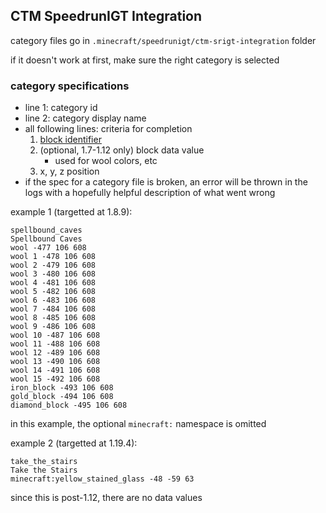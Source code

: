 ## CTM SpeedrunIGT Integration
category files go in `.minecraft/speedrunigt/ctm-srigt-integration` folder

if it doesn't work at first, make sure the right category is selected
### category specifications
- line 1: category id
- line 2: category display name
- all following lines: criteria for completion
  1. [block identifier](https://minecraft.fandom.com/wiki/Resource_location)
  2. (optional, 1.7-1.12 only) block data value
     - used for wool colors, etc
  3. x, y, z position
- if the spec for a category file is broken, an error will be thrown in the logs with a hopefully helpful description of what went wrong

example 1 (targetted at 1.8.9):
```
spellbound_caves
Spellbound Caves
wool -477 106 608
wool 1 -478 106 608
wool 2 -479 106 608
wool 3 -480 106 608
wool 4 -481 106 608
wool 5 -482 106 608
wool 6 -483 106 608
wool 7 -484 106 608
wool 8 -485 106 608
wool 9 -486 106 608
wool 10 -487 106 608
wool 11 -488 106 608
wool 12 -489 106 608
wool 13 -490 106 608
wool 14 -491 106 608
wool 15 -492 106 608
iron_block -493 106 608
gold_block -494 106 608
diamond_block -495 106 608
```
in this example, the optional `minecraft:` namespace is omitted

example 2 (targetted at 1.19.4):
```
take_the_stairs
Take the Stairs
minecraft:yellow_stained_glass -48 -59 63
```
since this is post-1.12, there are no data values